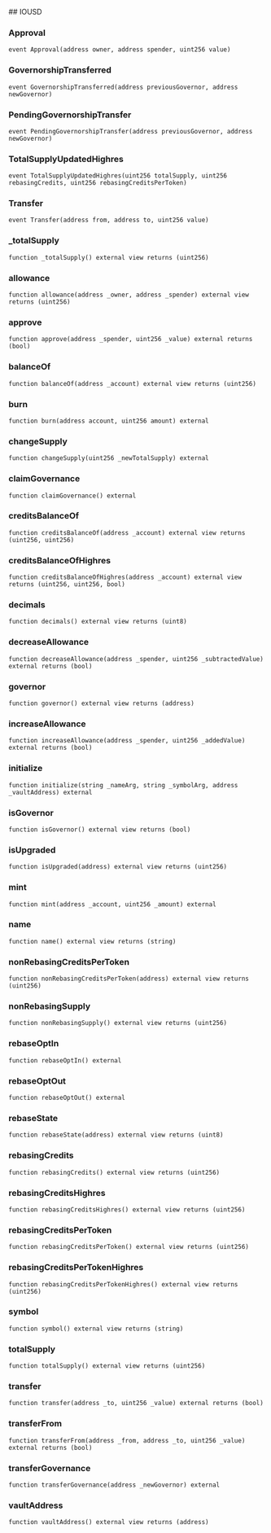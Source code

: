 ﻿﻿## IOUSD


### Approval

```solidity
event Approval(address owner, address spender, uint256 value)
```

### GovernorshipTransferred

```solidity
event GovernorshipTransferred(address previousGovernor, address newGovernor)
```

### PendingGovernorshipTransfer

```solidity
event PendingGovernorshipTransfer(address previousGovernor, address newGovernor)
```

### TotalSupplyUpdatedHighres

```solidity
event TotalSupplyUpdatedHighres(uint256 totalSupply, uint256 rebasingCredits, uint256 rebasingCreditsPerToken)
```

### Transfer

```solidity
event Transfer(address from, address to, uint256 value)
```

### _totalSupply

```solidity
function _totalSupply() external view returns (uint256)
```







### allowance

```solidity
function allowance(address _owner, address _spender) external view returns (uint256)
```







### approve

```solidity
function approve(address _spender, uint256 _value) external returns (bool)
```







### balanceOf

```solidity
function balanceOf(address _account) external view returns (uint256)
```







### burn

```solidity
function burn(address account, uint256 amount) external
```







### changeSupply

```solidity
function changeSupply(uint256 _newTotalSupply) external
```







### claimGovernance

```solidity
function claimGovernance() external
```







### creditsBalanceOf

```solidity
function creditsBalanceOf(address _account) external view returns (uint256, uint256)
```







### creditsBalanceOfHighres

```solidity
function creditsBalanceOfHighres(address _account) external view returns (uint256, uint256, bool)
```







### decimals

```solidity
function decimals() external view returns (uint8)
```







### decreaseAllowance

```solidity
function decreaseAllowance(address _spender, uint256 _subtractedValue) external returns (bool)
```







### governor

```solidity
function governor() external view returns (address)
```







### increaseAllowance

```solidity
function increaseAllowance(address _spender, uint256 _addedValue) external returns (bool)
```







### initialize

```solidity
function initialize(string _nameArg, string _symbolArg, address _vaultAddress) external
```







### isGovernor

```solidity
function isGovernor() external view returns (bool)
```







### isUpgraded

```solidity
function isUpgraded(address) external view returns (uint256)
```







### mint

```solidity
function mint(address _account, uint256 _amount) external
```







### name

```solidity
function name() external view returns (string)
```







### nonRebasingCreditsPerToken

```solidity
function nonRebasingCreditsPerToken(address) external view returns (uint256)
```







### nonRebasingSupply

```solidity
function nonRebasingSupply() external view returns (uint256)
```







### rebaseOptIn

```solidity
function rebaseOptIn() external
```







### rebaseOptOut

```solidity
function rebaseOptOut() external
```







### rebaseState

```solidity
function rebaseState(address) external view returns (uint8)
```







### rebasingCredits

```solidity
function rebasingCredits() external view returns (uint256)
```







### rebasingCreditsHighres

```solidity
function rebasingCreditsHighres() external view returns (uint256)
```







### rebasingCreditsPerToken

```solidity
function rebasingCreditsPerToken() external view returns (uint256)
```







### rebasingCreditsPerTokenHighres

```solidity
function rebasingCreditsPerTokenHighres() external view returns (uint256)
```







### symbol

```solidity
function symbol() external view returns (string)
```







### totalSupply

```solidity
function totalSupply() external view returns (uint256)
```







### transfer

```solidity
function transfer(address _to, uint256 _value) external returns (bool)
```







### transferFrom

```solidity
function transferFrom(address _from, address _to, uint256 _value) external returns (bool)
```







### transferGovernance

```solidity
function transferGovernance(address _newGovernor) external
```







### vaultAddress

```solidity
function vaultAddress() external view returns (address)
```







